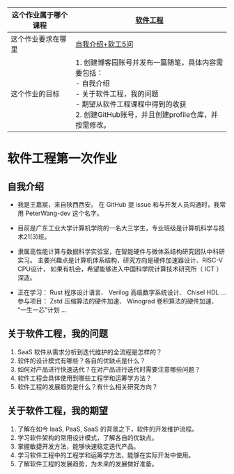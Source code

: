 | 这个作业属于哪个课程 | [软件工程](https://edu.cnblogs.com/campus/gdgy/CSGrade21-34)                                                                                                                                                  |
|----------------------|---------------------------------------------------------------------------------------------------------------------------------------------------------------------------------------------------------------|
| 这个作业要求在哪里   | [自我介绍+软工5问](https://edu.cnblogs.com/campus/gdgy/CSGrade21-34/homework/13024)                                                                                                                           |
| 这个作业的目标       | 1.  创建博客园账号并发布一篇随笔，具体内容需要包括：<br>    -   自我介绍<br>    -   关于软件工程，我的问题<br>    -   期望从软件工程课程中得到的收获<br>2.  创建GitHub账号，并且创建profile仓库，并按需修改。 |

# 软件工程第一次作业

## 自我介绍

-   我是王嘉宸，来自陕西西安。
    在 GitHub 提 issue 和与开发人员沟通时，我常用 PeterWang-dev 这个名字。

-   目前是广东工业大学计算机学院的一名大三学生，专业班级是计算机科学与技术21(3)班。

-   隶属高性能计算与数据科学实验室，在智能硬件与微体系结构研究团队中科研实习。
    主要兴趣点是计算机体系结构，研究方向是硬件加速器设计、RISC-V CPU设计，
    如果有机会，希望能够进入中国科学院计算技术研究所（ ICT ）深造。

-   正在学习： Rust 程序设计语言、 Verilog 高级数字系统设计、 Chisel HDL ...
    参与项目： Zstd 压缩算法的硬件加速、 Winograd 卷积算法的硬件加速、 “一生一芯”计划 ...

## 关于软件工程，我的问题

1.  SaaS 软件从需求分析到迭代维护的全流程是怎样的？
2.  软件的设计模式有哪些？各自的优缺点是什么？
3.  如何对产品进行快速迭代？在对产品进行迭代时需要注意哪些问题？
4.  软件工程会具体使用到哪些工程学和运筹学方法？
5.  软件工程的发展趋势是什么？有什么相关研究方向？

## 关于软件工程，我的期望

1.  了解在如今 IaaS, PaaS, SaaS 的背景之下，软件的开发维护流程。
2.  学习软件架构的常用设计模式，了解各自的优缺点。
3.  掌握敏捷开发方法，能够快速稳定迭代产品。
4.  学习软件工程中的工程学和运筹学方法，能够在实际开发中使用。
5.  了解软件工程的发展趋势，为未来的发展做好准备。